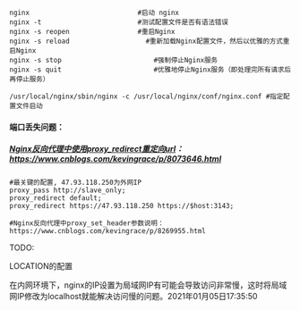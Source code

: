 ```shell
nginx 							#启动 nginx
nginx -t   						#测试配置文件是否有语法错误
nginx -s reopen					#重启Nginx
nginx -s reload					  #重新加载Nginx配置文件，然后以优雅的方式重启Nginx
nginx -s stop  						#强制停止Nginx服务
nginx -s quit  						#优雅地停止Nginx服务（即处理完所有请求后再停止服务）

/usr/local/nginx/sbin/nginx -c /usr/local/nginx/conf/nginx.conf #指定配置文件启动
```



#### 端口丢失问题：

##### [Nginx反向代理中使用proxy_redirect重定向url](https://www.cnblogs.com/kevingrace/p/8073646.html)：https://www.cnblogs.com/kevingrace/p/8073646.html

```nginx
#最关键的配置, 47.93.118.250为外网IP
proxy_pass http://slave_only;
proxy_redirect default;
proxy_redirect https://47.93.118.250 https://$host:3143;

#Nginx反向代理中proxy_set_header参数说明： https://www.cnblogs.com/kevingrace/p/8269955.html
```



TODO:

LOCATION的配置



在内网环境下，nginx的IP设置为局域网IP有可能会导致访问非常慢，这时将局域网IP修改为localhost就能解决访问慢的问题。2021年01月05日17:35:50

